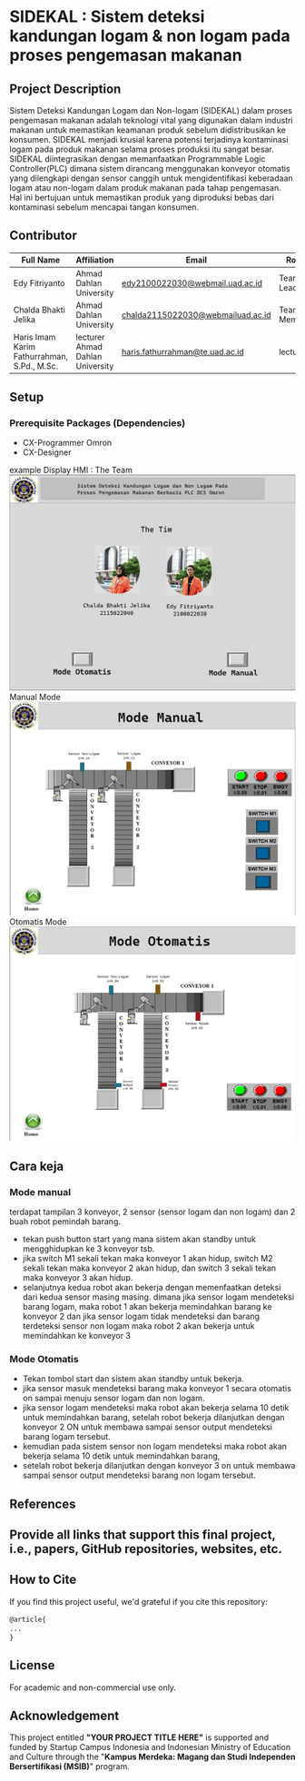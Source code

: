 # SIDEKAL : Sistem deteksi kandungan logam & non logam pada proses pengemasan makanan

## Project Description
 Sistem Deteksi Kandungan Logam dan Non-logam (SIDEKAL) dalam proses pengemasan makanan adalah teknologi vital yang digunakan dalam industri makanan untuk memastikan keamanan produk sebelum didistribusikan ke konsumen. SIDEKAL menjadi krusial karena potensi terjadinya kontaminasi logam pada produk makanan selama proses produksi itu sangat besar. SIDEKAL diintegrasikan dengan memanfaatkan Programmable Logic Controller(PLC) dimana sistem dirancang menggunakan konveyor otomatis yang dilengkapi dengan sensor canggih untuk mengidentifikasi keberadaan logam atau non-logam dalam produk makanan pada tahap pengemasan. Hal ini bertujuan untuk memastikan produk yang diproduksi bebas dari kontaminasi sebelum mencapai tangan konsumen.
 
## Contributor
| Full Name | Affiliation | Email | Role |
| --- | --- | --- | --- |
| Edy Fitriyanto | Ahmad Dahlan University | edy2100022030@webmail.uad.ac.id | Team Lead |
| Chalda Bhakti Jelika | Ahmad Dahlan University| chalda2115022030@webmailuad.ac.id | Team Member|
| Haris Imam Karim Fathurrahman, S.Pd., M.Sc.| lecturer Ahmad Dahlan University | haris.fathurrahman@te.uad.ac.id | lecturer |

## Setup
### Prerequisite Packages (Dependencies)
- CX-Programmer Omron
- CX-Designer 

example Display HMI :
The Team
![Tampilan Awal](https://github.com/Edyfitriyanto12/Sidekal/blob/main/the%20team.jpeg)
Manual Mode
![Tampilan Awal](https://github.com/Edyfitriyanto12/Sidekal/blob/main/Manual%20Mode.jpeg)
Otomatis Mode
![Tampilan Awal](https://github.com/Edyfitriyanto12/Sidekal/blob/main/Otomatis%20mode.jpeg)

## Cara keja
### Mode manual
terdapat tampilan 3 konveyor, 2 sensor (sensor logam dan non logam) dan 2 buah robot pemindah barang. 
- tekan push button start yang mana sistem akan standby untuk mengghidupkan ke 3 konveyor tsb. 
- jika switch M1 sekali tekan maka konveyor 1 akan hidup, switch M2 sekali tekan maka konveyor 2 akan hidup, dan switch 3 sekali tekan maka konveyor 3 akan hidup. 
- selanjutnya kedua robot akan bekerja dengan memenfaatkan deteksi dari kedua sensor masing masing. dimana jika sensor logam mendeteksi barang logam, maka robot 1 akan bekerja memindahkan barang ke konveyor 2 dan jika sensor logam tidak mendeteksi dan barang terdeteksi sensor non logam maka robot 2 akan bekerja untuk memindahkan ke konveyor 3
  
### Mode Otomatis
- Tekan tombol start dan sistem akan standby untuk bekerja.
- jika sensor masuk mendeteksi barang maka konveyor 1 secara otomatis on sampai menuju sensor logam dan non logam. 
- jika sensor logam mendeteksi maka robot akan bekerja selama 10 detik untuk memindahkan barang, setelah robot bekerja dilanjutkan dengan konveyor 2 ON untuk membawa sampai sensor output mendeteksi barang logam tersebut.
- kemudian pada sistem sensor non logam mendeteksi maka robot akan bekerja selama 10 detik untuk memindahkan barang, 
- setelah robot bekerja dilanjutkan dengan konveyor 3 on untuk membawa sampai sensor output mendeteksi barang non logam tersebut. 

## References
Provide all links that support this final project, i.e., papers, GitHub repositories, websites, etc.
- 
## How to Cite
If you find this project useful, we'd grateful if you cite this repository:
```
@article{
...
}
```

## License
For academic and non-commercial use only.

## Acknowledgement
This project entitled <b>"YOUR PROJECT TITLE HERE"</b> is supported and funded by Startup Campus Indonesia and Indonesian Ministry of Education and Culture through the "**Kampus Merdeka: Magang dan Studi Independen Bersertifikasi (MSIB)**" program.
